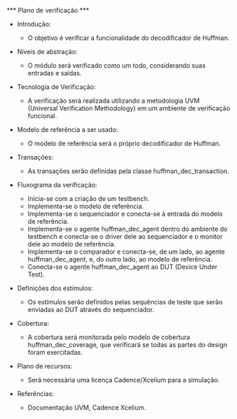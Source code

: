 *** Plano de verificação ***

- Introdução:

	- O objetivo é verificar a funcionalidade do decodificador de Huffman.

- Níveis de abstração:

	- O módulo será verificado como um todo, considerando suas entradas e saídas.

- Tecnologia de Verificação:

	- A verificação será realizada utilizando a metodologia UVM (Universal Verification Methodology) em um ambiente de verificação funcional.

- Modelo de referência a ser usado:

	- O modelo de referência será o próprio decodificador de Huffman.

- Transações:

	- As transações serão definidas pela classe huffman_dec_transaction.

- Fluxograma da verificação:

	- Inicia-se com a criação de um testbench.
	- Implementa-se o modelo de referência.
	- Implementa-se o sequenciador e conecta-se à entrada do modelo de referência.
	- Implementa-se o agente huffman_dec_agent dentro do ambiente do testbench e conecta-se o driver dele ao sequenciador e o monitor dele ao modelo de referência.
	- Implementa-se o comparador e conecta-se, de um lado, ao agente huffman_dec_agent, e, do outro lado, ao modelo de referência.
	- Conecta-se o agente huffman_dec_agent ao DUT (Device Under Test).

- Definições dos estímulos:

	- Os estímulos serão definidos pelas sequências de teste que serão enviadas ao DUT através do sequenciador.

- Cobertura:

	- A cobertura será monitorada pelo modelo de cobertura huffman_dec_coverage, que verificará se todas as partes do design foram exercitadas.

- Plano de recursos:

	- Será necessária uma licença Cadence/Xcelium para a simulação.

- Referências:

	- Documentação UVM, Cadence Xcelium.

